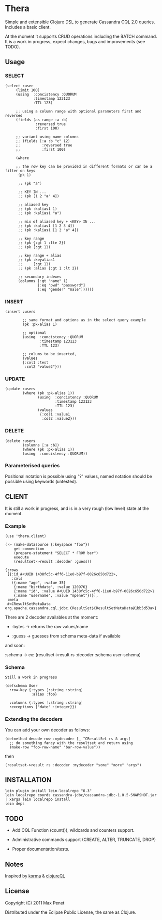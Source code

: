 # Thera

Simple and extensible Clojure DSL to generate Cassandra CQL 2.0 queries.
Includes a basic client.

At the moment it supports CRUD operations including the BATCH command.
It is a work in progress, expect changes, bugs and improvements (see TODO).

## Usage

### SELECT

    (select :user
         (limit 100)
         (using  :concistency :QUORUM
                 :timestamp 123123
                 :TTL 123)

         ;; using a column range with optional parameters first and reversed
         (fields (as-range :a :b)
                  :reversed true
                  :first 100)

         ;; variant using name columns
         ;; (fields [:a :b "c" 12]
         ;;          :reversed true
         ;;          :first 100)

         (where

         ;; the row key can be provided in different formats or can be a filter on keys
          (pk 1)

          ;; (pk "a")

          ;; KEY IN ...
          ;; (pk [1 2 "a" 4])

          ;; aliased key
          ;; (pk :kalias1 1)
          ;; (pk :kalias1 "a")

          ;; mix of aliased key + <KEY> IN ...
          ;; (pk :kalias1 [1 2 3 4])
          ;; (pk :kalias1 [1 2 "a" 4])

          ;; key range
          ;; (pk {:gt 1 :lte 2})
          ;; (pk {:gt 1})

          ;; key range + alias
          ;; (pk :keyalias1
          ;;     {:gt 1})
          ;; (pk :alias {:gt 1 :lt 2})

          ;; secondary indexes
          (columns [:gt "name" 1]
                   [:eq "pwd" "password"]
                   [:eq "gender" "male"])))))


### INSERT

    (insert :users

            ;; same format and options as in the select query example
            (pk :pk-alias 1)

            ;; optional
            (using  :concistency :QUORUM
                    :timestamp 123123
                    :TTL 123)

            ;; colums to be inserted,
            (values
            {:col1 :test
             :col2 "value2"}))


### UPDATE

    (update :users
            (where (pk :pk-alias 1))
                   (using  :concistency :QUORUM
                           :timestamp 123123
                           :TTL 123)
                   (values
                    {:col1 :value1
                     :col2 :value2}))

### DELETE

    (delete :users
            (columns [:a :b])
            (where (pk :pk-alias 1))
            (using  :concistency :QUORUM))

### Parameterised queries

Positional notation is possible using "?" values, named notation
should be possible using keywords (untested).


## CLIENT

It is still a work in progress, and is in a very rough (low level)
state at the moment.



### Example

    (use 'thera.client)

    (-> (make-datasource {:keyspace "foo"})
        get-connection
        (prepare-statement "SELECT * FROM bar")
        execute
        (resultset->result :decoder :guess))

    {:rows
     [{:id #<UUID 1438fc5c-4ff6-11e0-b97f-0026c650d722>,
       :cols
       ({:name "age", :value 35}
        {:name "birthdate", :value 120976}
        {:name "id", :value #<UUID 1438fc5c-4ff6-11e0-b97f-0026c650d722>}
        {:name "username", :value "mpenet"})}],
     :meta
     #<CResultSetMetaData org.apache.cassandra.cql.jdbc.CResultSet$CResultSetMetaData@1bb5d53a>}

There are 2 decoder availables at the moment:

* :bytes -> returns the raw values/name

* :guess -> guesses from schema meta-data if available


and soon:

:schema -> ex: (resultset->result rs :decoder :schema user-schema)

### Schema

    Still a work in progress

    (defschema User
      :row-key {:types [:string :string]
                :alias :foo}

      :columns {:types [:string :string]
      :exceptions {"date" :integer}})

### Extending the decoders

You can add your own decoder as follows:

    (defmethod decode-row :mydecoder [_ ^CResultSet rs & args]
      ;; do something fancy with the resultset and return using
      (make-row "foo-row-name" "bar-row-value"))

then

    (resultset->result rs :decoder :mydecoder "some" "more" "args")

## INSTALLATION

    lein plugin install lein-localrepo "0.3"
    lein localrepo coords cassandra-jdbc/cassandra-jdbc-1.0.5-SNAPSHOT.jar | xargs lein localrepo install
    lein deps

## TODO

* Add CQL Function (count()), wildcards and counters support.

* Administrative commands support (CREATE, ALTER, TRUNCATE, DROP)

* Proper documentation/tests.

## Notes

Inspired by [korma](https://github.com/ibdknox/Korma) & [clojureQL](https://github.com/LauJensen/clojureql)

## License

Copyright (C) 2011 Max Penet

Distributed under the Eclipse Public License, the same as Clojure.
